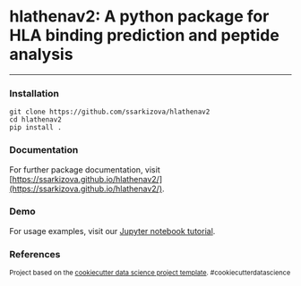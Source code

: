 hlathenav2: A python package for HLA binding prediction and peptide analysis
==============================

----------------------------

### Installation
```
git clone https://github.com/ssarkizova/hlathenav2
cd hlathenav2
pip install .
```

### Documentation

For further package documentation, visit [https://ssarkizova.github.io/hlathenav2/](https://ssarkizova.github.io/hlathenav2/).

### Demo

For usage examples, visit our [Jupyter notebook tutorial](https://github.com/ssarkizova/hlathenav2/blob/main/notebooks/tutorial.ipynb).


### References
<p><small>Project based on the <a target="_blank" href="https://drivendata.github.io/cookiecutter-data-science/">cookiecutter data science project template</a>. #cookiecutterdatascience</small></p>
